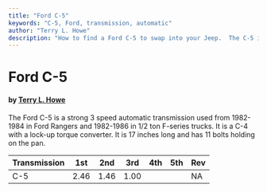 ```yaml
---
title: "Ford C-5"
keywords: "C-5, Ford, transmission, automatic"
author: "Terry L. Howe"
description: "How to find a Ford C-5 to swap into your Jeep.  The C-5 is a 3 speed automatic transmission with a lock-up torque converter."
---
```


# Ford C-5

#### by [Terry L. Howe](mailto:txh3202@worldnet.att.net)

The Ford C-5 is a strong 3 speed automatic transmission used
from 1982-1984 in Ford Rangers and 1982-1986 in 1/2 ton F-series
trucks.  It is a C-4 with a lock-up torque converter.  It
is 17 inches long and has 11 bolts holding on the pan.

| Transmission | 1st | 2nd | 3rd | 4th | 5th | Rev |
| --- | --- | --- | --- | --- | --- | --- |
| C-5 | 2.46 | 1.46 | 1.00 |  |  | NA |
